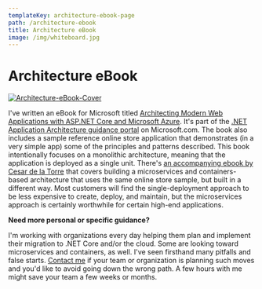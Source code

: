 ```yaml
---
templateKey: architecture-ebook-page
path: /architecture-ebook
title: Architecture eBook
image: /img/whiteboard.jpg
---
```

# Architecture eBook

[![Architecture-eBook-Cover](/img/Architecture-eBook-Cover-242x300.png)](https://www.microsoft.com/net/download/thank-you/aspnet-ebook)

I've written an eBook for Microsoft titled [Architecting Modern Web Applications with ASP.NET Core and Microsoft Azure](https://www.microsoft.com/net/download/thank-you/aspnet-ebook). It's part of the [.NET Application Architecture guidance portal](https://www.microsoft.com/net/learn/architecture) on Microsoft.com. The book also includes a sample reference online store application that demonstrates (in a very simple app) some of the principles and patterns described. This book intentionally focuses on a monolithic architecture, meaning that the application is deployed as a single unit. There's [an accompanying ebook by Cesar de la Torre](https://www.microsoft.com/net/download/thank-you/microservices-architecture-ebook) that covers building a microservices and containers-based architecture that uses the same online store sample, but built in a different way. Most customers will find the single-deployment approach to be less expensive to create, deploy, and maintain, but the microservices approach is certainly worthwhile for certain high-end applications.

**Need more personal or specific guidance?**

I'm working with organizations every day helping them plan and implement their migration to .NET Core and/or the cloud. Some are looking toward microservices and containers, as well. I've seen firsthand many pitfalls and false starts. [Contact me](https://ardalis.com/contact-us) if your team or organization is planning such moves and you'd like to avoid going down the wrong path. A few hours with me might save your team a few weeks or months.
